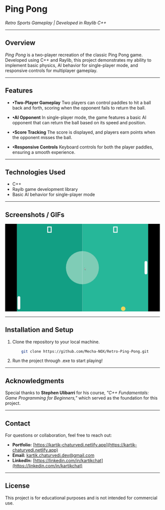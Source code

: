 # **Ping Pong**

*Retro Sports Gameplay | Developed in Raylib C++*

---

## **Overview**

*Ping Pong* is a two-player recreation of the classic Ping Pong game. Developed using C++ and Raylib, this project demonstrates my ability to implement basic physics, AI behavior for single-player mode, and responsive controls for multiplayer gameplay.

---

## **Features**

- **•Two-Player Gameplay**
Two players can control paddles to hit a ball back and forth, scoring when the opponent fails to return the ball.

- **•AI Opponent**
In single-player mode, the game features a basic AI opponent that can return the ball based on its speed and position.

- **•Score Tracking**
The score is displayed, and players earn points when the opponent misses the ball.

- **•Responsive Controls**
Keyboard controls for both the player paddles, ensuring a smooth experience.

---

## **Technologies Used**

- C++
- Rayib game development library  
- Basic AI behavior for single-player mode

---

## **Screenshots / GIFs**

![PingPong1](https://github.com/Mecha-NOX/Retro-Ping-Pong/blob/1eee30b02450cbea5557b1a15bf433d2578d8a1d/GIFs/Ping-Pong_HighRes.gif)

---

## **Installation and Setup**

1. Clone the repository to your local machine.  

    ```bash
        git clone https://github.com/Mecha-NOX/Retro-Ping-Pong.git
    ```
  
2. Run the project through .exe to start playing!

---

## **Acknowledgments**

Special thanks to **Stephen Ulibarri** for his course, *"C++ Fundamentals: Game Programming for Beginners,"* which served as the foundation for this project.

---

## **Contact**

For questions or collaboration, feel free to reach out:

- **Portfolio:** [https://kartik-chaturvedi.netlify.app](https://kartik-chaturvedi.netlify.app)  
- **Email:** <kartik.chaturvedi.dev@gmail.com>  
- **LinkedIn:** [https://linkedin.com/in/kartikchat](https://linkedin.com/in/kartikchat)

---

## **License**

This project is for educational purposes and is not intended for commercial use.
